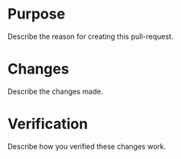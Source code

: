 # Purpose
Describe the reason for creating this pull-request.

# Changes
Describe the changes made.

# Verification
Describe how you verified these changes work.
